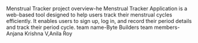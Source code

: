 Menstrual Tracker
project overview-he Menstrual Tracker Application is a web-based tool designed to help users track their menstrual cycles efficiently. It enables users to sign up, log in, and record their period details and track their period cycle.
team name-Byte Builders
team members-Anjana Krishna V,Anila Roy
